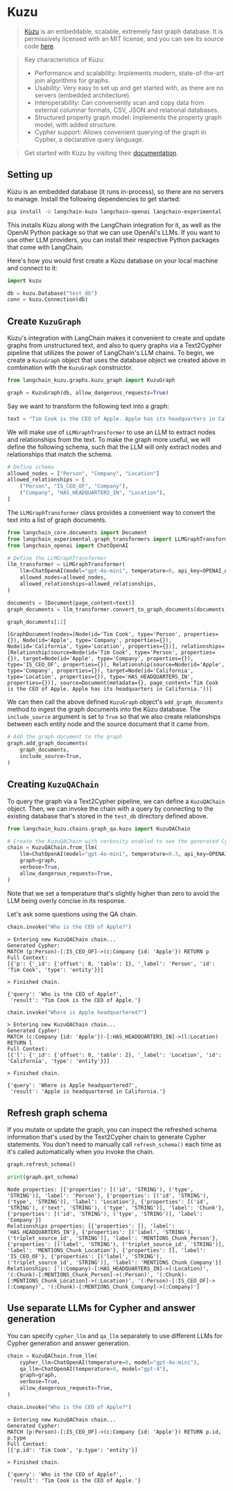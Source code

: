 # Kuzu

> [Kùzu](https://kuzudb.com/) is an embeddable, scalable, extremely fast graph database.
> It is permissively licensed with an MIT license, and you can see its source code [here](https://github.com/kuzudb/kuzu).

> Key characteristics of Kùzu:
>- Performance and scalability: Implements modern, state-of-the-art join algorithms for graphs.
>- Usability: Very easy to set up and get started with, as there are no servers (embedded architecture).
>- Interoperability: Can conveniently scan and copy data from external columnar formats, CSV, JSON and relational databases.
>- Structured property graph model: Implements the property graph model, with added structure.
>- Cypher support: Allows convenient querying of the graph in Cypher, a declarative query language.

> Get started with Kùzu by visiting their [documentation](https://docs.kuzudb.com/).

## Setting up

Kùzu is an embedded database (it runs in-process), so there are no servers to manage. Install the
following dependencies to get started:

```bash
pip install -U langchain-kuzu langchain-openai langchain-experimental
```

This installs Kùzu along with the LangChain integration for it, as well as the OpenAI Python package
so that we can use OpenAI's LLMs. If you want to use other LLM providers, you can install their
respective Python packages that come with LangChain.

Here's how you would first create a Kùzu database on your local machine and connect to it:


```python
import kuzu

db = kuzu.Database("test_db")
conn = kuzu.Connection(db)
```

## Create `KuzuGraph`

Kùzu's integration with LangChain makes it convenient to create and update graphs from unstructured text, and also to query graphs via a Text2Cypher pipeline that utilizes the
power of LangChain's LLM chains. To begin, we create a `KuzuGraph` object that uses the database object we created above in combination with the `KuzuGraph` constructor.


```python
from langchain_kuzu.graphs.kuzu_graph import KuzuGraph

graph = KuzuGraph(db, allow_dangerous_requests=True)
```

Say we want to transform the following text into a graph:


```python
text = "Tim Cook is the CEO of Apple. Apple has its headquarters in California."
```

We will make use of `LLMGraphTransformer` to use an LLM to extract nodes and relationships from the text.
To make the graph more useful, we will define the following schema, such that the LLM will only
extract nodes and relationships that match the schema.


```python
# Define schema
allowed_nodes = ["Person", "Company", "Location"]
allowed_relationships = [
    ("Person", "IS_CEO_OF", "Company"),
    ("Company", "HAS_HEADQUARTERS_IN", "Location"),
]
```

The `LLMGraphTransformer` class provides a convenient way to convert the text into a list of graph documents.


```python
from langchain_core.documents import Document
from langchain_experimental.graph_transformers import LLMGraphTransformer
from langchain_openai import ChatOpenAI

# Define the LLMGraphTransformer
llm_transformer = LLMGraphTransformer(
    llm=ChatOpenAI(model="gpt-4o-mini", temperature=0, api_key=OPENAI_API_KEY),  
    allowed_nodes=allowed_nodes,
    allowed_relationships=allowed_relationships,
)

documents = [Document(page_content=text)]
graph_documents = llm_transformer.convert_to_graph_documents(documents)
```


```python
graph_documents[:2]
```



```output
[GraphDocument(nodes=[Node(id='Tim Cook', type='Person', properties={}), Node(id='Apple', type='Company', properties={}), Node(id='California', type='Location', properties={})], relationships=[Relationship(source=Node(id='Tim Cook', type='Person', properties={}), target=Node(id='Apple', type='Company', properties={}), type='IS_CEO_OF', properties={}), Relationship(source=Node(id='Apple', type='Company', properties={}), target=Node(id='California', type='Location', properties={}), type='HAS_HEADQUARTERS_IN', properties={})], source=Document(metadata={}, page_content='Tim Cook is the CEO of Apple. Apple has its headquarters in California.'))]
```


We can then call the above defined `KuzuGraph` object's `add_graph_documents` method to ingest the graph documents into the Kùzu database.
The `include_source` argument is set to `True` so that we also create relationships between each entity node and the source document that it came from.


```python
# Add the graph document to the graph
graph.add_graph_documents(
    graph_documents,
    include_source=True,
)
```

## Creating `KuzuQAChain`

To query the graph via a Text2Cypher pipeline, we can define a `KuzuQAChain` object. Then, we can invoke the chain with a query by connecting to the existing database that's stored in the `test_db` directory defined above.


```python
from langchain_kuzu.chains.graph_qa.kuzu import KuzuQAChain

# Create the KuzuQAChain with verbosity enabled to see the generated Cypher queries
chain = KuzuQAChain.from_llm(
    llm=ChatOpenAI(model="gpt-4o-mini", temperature=0.3, api_key=OPENAI_API_KEY),  
    graph=graph,
    verbose=True,
    allow_dangerous_requests=True,
)
```

Note that we set a temperature that's slightly higher than zero to avoid the LLM being overly concise in its response.

Let's ask some questions using the QA chain.


```python
chain.invoke("Who is the CEO of Apple?")
```
```output
> Entering new KuzuQAChain chain...
Generated Cypher:
MATCH (p:Person)-[:IS_CEO_OF]->(c:Company {id: 'Apple'}) RETURN p
Full Context:
[{'p': {'_id': {'offset': 0, 'table': 1}, '_label': 'Person', 'id': 'Tim Cook', 'type': 'entity'}}]

> Finished chain.
```


```output
{'query': 'Who is the CEO of Apple?',
 'result': 'Tim Cook is the CEO of Apple.'}
```



```python
chain.invoke("Where is Apple headquartered?")
```
```output
> Entering new KuzuQAChain chain...
Generated Cypher:
MATCH (c:Company {id: 'Apple'})-[:HAS_HEADQUARTERS_IN]->(l:Location) RETURN l
Full Context:
[{'l': {'_id': {'offset': 0, 'table': 2}, '_label': 'Location', 'id': 'California', 'type': 'entity'}}]

> Finished chain.
```


```output
{'query': 'Where is Apple headquartered?',
 'result': 'Apple is headquartered in California.'}
```


## Refresh graph schema

If you mutate or update the graph, you can inspect the refreshed schema information that's used by the Text2Cypher chain to generate Cypher statements.
You don't need to manually call `refresh_schema()` each time as it's called automatically when you invoke the chain.


```python
graph.refresh_schema()

print(graph.get_schema)
```
```output
Node properties: [{'properties': [('id', 'STRING'), ('type', 'STRING')], 'label': 'Person'}, {'properties': [('id', 'STRING'), ('type', 'STRING')], 'label': 'Location'}, {'properties': [('id', 'STRING'), ('text', 'STRING'), ('type', 'STRING')], 'label': 'Chunk'}, {'properties': [('id', 'STRING'), ('type', 'STRING')], 'label': 'Company'}]
Relationships properties: [{'properties': [], 'label': 'HAS_HEADQUARTERS_IN'}, {'properties': [('label', 'STRING'), ('triplet_source_id', 'STRING')], 'label': 'MENTIONS_Chunk_Person'}, {'properties': [('label', 'STRING'), ('triplet_source_id', 'STRING')], 'label': 'MENTIONS_Chunk_Location'}, {'properties': [], 'label': 'IS_CEO_OF'}, {'properties': [('label', 'STRING'), ('triplet_source_id', 'STRING')], 'label': 'MENTIONS_Chunk_Company'}]
Relationships: ['(:Company)-[:HAS_HEADQUARTERS_IN]->(:Location)', '(:Chunk)-[:MENTIONS_Chunk_Person]->(:Person)', '(:Chunk)-[:MENTIONS_Chunk_Location]->(:Location)', '(:Person)-[:IS_CEO_OF]->(:Company)', '(:Chunk)-[:MENTIONS_Chunk_Company]->(:Company)']
```
## Use separate LLMs for Cypher and answer generation

You can specify `cypher_llm` and `qa_llm` separately to use different LLMs for Cypher generation and answer generation.


```python
chain = KuzuQAChain.from_llm(
    cypher_llm=ChatOpenAI(temperature=0, model="gpt-4o-mini"),
    qa_llm=ChatOpenAI(temperature=0, model="gpt-4"),
    graph=graph,
    verbose=True,
    allow_dangerous_requests=True,
)
```


```python
chain.invoke("Who is the CEO of Apple?")
```
```output
> Entering new KuzuQAChain chain...
Generated Cypher:
MATCH (p:Person)-[:IS_CEO_OF]->(c:Company {id: 'Apple'}) RETURN p.id, p.type
Full Context:
[{'p.id': 'Tim Cook', 'p.type': 'entity'}]

> Finished chain.
```


```output
{'query': 'Who is the CEO of Apple?',
 'result': 'Tim Cook is the CEO of Apple.'}
```
